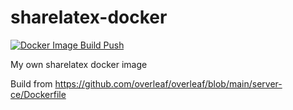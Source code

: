 # sharelatex-docker

[![Docker Image Build Push](https://github.com/henryclw/sharelatex-docker/actions/workflows/docker-image-build-push.yml/badge.svg)](https://github.com/henryclw/sharelatex-docker/actions/workflows/docker-image-build-push.yml)

My own sharelatex docker image

Build from <https://github.com/overleaf/overleaf/blob/main/server-ce/Dockerfile>
